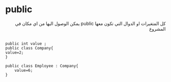 #  public
<div dir=rtl>
كل المتغيرات او الدوال التي تكون معها public يمكن الوصول اليها من اي مكان في المشروع

</div>
<br>

```
public int value ;
public class Company{
value=2;
}

public class Employee : Company{
    value=6;
}
```
